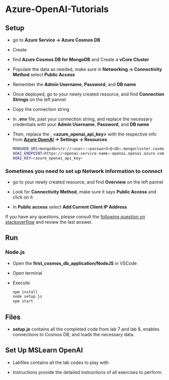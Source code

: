 # Azure-OpenAI-Tutorials

## Setup

- go to **Azure Service -> Azure Cosmos DB**

- Create

- find **Azure Cosmos DB for MongoDB** and Create a **vCore Cluster**

- Populate the data as needed, make sure in **Networking -> Connectivity Method** select **Public Access**

- Remember the **Admin Username**, **Password**, and **DB name**

- Once deployed, go to your newly created resource, and find **Connection Strings** on the left pannel

- Copy the connection string

- In **.env** file, past your connection string, and replace the necessary credentials with your **Admin Username**, **Password**, and **DB name**

- Then, replace the **<openai-service-name>**, **<azure_openai_api_key>** with the respective info from **[Azure OpenAI](https://oai.azure.com) -> Settings -> Resources**

  ```Bash
  MONGODB_URI=mongodb+srv://<user>:<password>@<db>.mongocluster.cosmos.azure.com/?tls=true&authMechanism=SCRAM-SHA-256&retrywrites=false&maxIdleTimeMS=120000
  AOAI_ENDPOINT=https://<openai-service-name>-openai.openai.azure.com/
  AOAI_KEY=<azure_openai_api_key>
  ```

### Sometimes you need to set up Network information to connect

- go to your newly created resource, and find **Overview** on the left pannel

- Look for **Connectivity Method**, make sure it says **Public Access** and click on it

- In **Public access** select **Add Current Client IP Address**

If you have any questions, please consult the [following question on stackoverflow](https://stackoverflow.com/questions/78373503/mongoserverselectionerror-server-selection-timed-out-after-30000-ms) and review the last answer.

## Run

### Node.js

- Open the **first_cosmos_db_application/NodeJS** in VSCode

- Open terminal

- Execute:
  ```Bash
  npm install
  node setup.js
  npm start
  ```

## Files

- **setup.js** contains all the completed code from lab 7 and lab 8, enables connections to Cosmos DB, and loads the necessary data.


## Set Up MSLearn OpenAI

- Labfiles contains all the lab codes to play with

- Instructions provide the detailed instructions of all exercises to perform.



